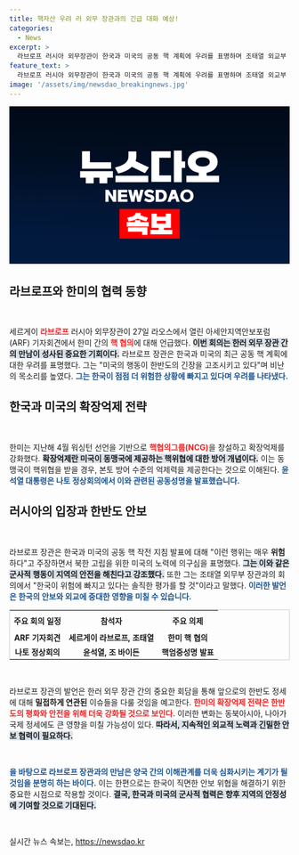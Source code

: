 ```yaml
---
title: 핵자산 우려 러 외무 장관과의 긴급 대화 예상!
categories:
  - News
excerpt: >
  라브로프 러시아 외무장관이 한국과 미국의 공동 핵 계획에 우려를 표명하며 조태열 외교부 장관과의 회담을 예고했습니다. 이는 한미 동맹의 확장억제 강화와 연관된 문제로, 긴장감이 고조되는 한반도 정세를 더욱 불안하게 만들 것이라는 전망이 나옵니다.
feature_text: >
  라브로프 러시아 외무장관이 한국과 미국의 공동 핵 계획에 우려를 표명하며 조태열 외교부 장관과의 회담을 예고했습니다. 이는 한미 동맹의 확장억제 강화와 연관된 문제로, 긴장감이 고조되는 한반도 정세를 더욱 불안하게 만들 것이라는 전망이 나옵니다.
image: '/assets/img/newsdao_breakingnews.jpg'
---
```


<p><img src="/assets/img/newsdao_breakingnews.jpg" alt="implanttips 속보" /></p>

<h2 data-ke-size="size26">라브로프와 한미의 협력 동향</h2>

<p data-ke-size="size16">&nbsp;</p>

<p>세르게이 <b><span style="color: #ee2323;">라브로프</span></b> 러시아 외무장관이 27일 라오스에서 열린 아세안지역안보포럼(ARF) 기자회견에서 한미 간의 <b><span style="color: #ee2323;">핵 협의</span></b>에 대해 언급했다. <b><span style="background-color: #21538527;">이번 회의는 한러 외무 장관 간의 만남이 성사된 중요한 기회이다.</span></b> 라브로프 장관은 한국과 미국의 최근 공동 핵 계획에 대한 우려를 표명했다. 그는 "미국의 행동이 한반도의 긴장을 고조시키고 있다"며 비난의 목소리를 높였다. <b><span style="color: #1a5490;">그는 한국이 점점 더 위험한 상황에 빠지고 있다며 우려를 나타냈다.</span></b> </p>

<h2 data-ke-size="size26">한국과 미국의 확장억제 전략</h2>

<p data-ke-size="size16">&nbsp;</p>

<p>한미는 지난해 4월 워싱턴 선언을 기반으로 <b><span style="color: #ee2323;">핵협의그룹(NCG)</span></b>을 창설하고 확장억제를 강화했다. <b><span style="background-color: #21538527;">확장억제란 미국이 동맹국에 제공하는 핵위협에 대한 방어 개념이다.</span></b> 이는 동맹국이 핵위협을 받을 경우, 본토 방어 수준의 억제력을 제공한다는 것으로 이해된다. <b><span style="color: #1a5490;">윤석열 대통령은 나토 정상회의에서 이와 관련된 공동성명을 발표했습니다.</span></b></p>

<h2 data-ke-size="size26">러시아의 입장과 한반도 안보</h2>

<p data-ke-size="size16">&nbsp;</p>

<p>라브로프 장관은 한국과 미국의 공동 핵 작전 지침 발표에 대해 "이런 행위는 매우 <strong>위험</strong>하다"고 주장하면서 북한 고립을 위한 미국의 노력에 의구심을 표명했다. <b><span style="background-color: #21538527;">그는 이와 같은 군사적 행동이 지역의 안전을 해친다고 강조했다.</span></b> 또한 그는 조태열 외무부 장관과의 회의에서 "한국이 위험에 빠지고 있다는 솔직한 평가를 할 것"이라고 말했다. <b><span style="color: #1a5490;">이러한 발언은 한국의 안보와 외교에 중대한 영향을 미칠 수 있습니다.</span></b></p>

<table style="width: 100%; border: 1px solid #ccc;">
    <tr>
        <th style="text-align: center; height: 30px;">주요 회의 일정</th>
        <th style="text-align: center; height: 30px;">참석자</th>
        <th style="text-align: center; height: 30px;">주요 의제</th>
    </tr>
    <tr>
        <td style="text-align: center; height: 20px;"><b>ARF 기자회견</b></td>
        <td style="text-align: center; height: 20px;"><b>세르게이 라브로프, 조태열</b></td>
        <td style="text-align: center; height: 20px;"><b>한미 핵 협의</b></td>
    </tr>
    <tr>
        <td style="text-align: center; height: 20px;"><b>나토 정상회의</b></td>
        <td style="text-align: center; height: 20px;"><b>윤석열, 조 바이든</b></td>
        <td style="text-align: center; height: 20px;"><b>핵엄중성명 발표</b></td>
    </tr>
</table>

<p data-ke-size="size16">&nbsp;</p>

<p>라브로프 장관의 발언은 한러 외무 장관 간의 중요한 회담을 통해 앞으로의 한반도 정세에 대해 <strong>밀접하게 연관된</strong> 이슈들을 다룰 것임을 예고한다. <b><span style="color: #ee2323;">한미의 확장억제 전략은 한반도의 평화와 안전을 위해 더욱 강화될 것으로 보인다.</span></b> 이러한 변화는 동북아시아, 나아가 국제 정세에도 큰 영향을 미칠 가능성이 있다. <b><span style="background-color: #21538527;">따라서, 지속적인 외교적 노력과 긴밀한 안보 협력이 필요하다.</span></b> </p>

<p data-ke-size="size16">&nbsp;</p>

<p><b><span style="color: #1a5490;">을 바탕으로 라브로프 장관과의 만남은 양국 간의 이해관계를 더욱 심화시키는 계기가 될 것임을 분명히 하는 바이다.</span></b> 이는 한편으로는 한국이 직면한 안보 위협을 해결하기 위한 중요한 시점으로 작용할 것이다. <b><span style="background-color: #21538527;">결국, 한국과 미국의 군사적 협력은 향후 지역의 안정성에 기여할 것으로 기대된다.</span></b> </p>

<p data-ke-size="size16">&nbsp;</p>
실시간 뉴스 속보는, <a href="https://newsdao.kr" rel="dofollow">https://newsdao.kr</a>


